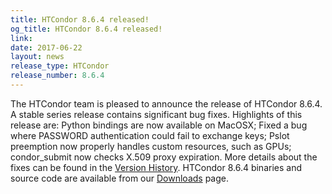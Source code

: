 ```yaml
---
title: HTCondor 8.6.4 released!
og_title: HTCondor 8.6.4 released!
link: 
date: 2017-06-22
layout: news
release_type: HTCondor
release_number: 8.6.4
---
```


The HTCondor team is pleased to announce the release of HTCondor 8.6.4. A stable series release contains significant bug fixes.  Highlights of this release are: Python bindings are now available on MacOSX; Fixed a bug where PASSWORD authentication could fail to exchange keys; Pslot preemption now properly handles custom resources, such as GPUs; condor_submit now checks X.509 proxy expiration.  More details about the fixes can be found in the <a href="http://htcondor.org/manual/v8.6.4/10_3Stable_Release.html">Version History</a>.  HTCondor 8.6.4 binaries and source code are available from our <a href="http://htcondor.org/downloads/">Downloads</a> page. 

